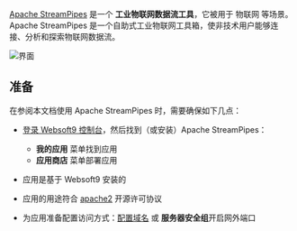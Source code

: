 [Apache StreamPipes](https://streampipes.apache.org/) 是一个 **工业物联网数据流工具**，它被用于 物联网  等场景。Apache StreamPipes 是一个自助式工业物联网工具箱，使非技术用户能够连接、分析和探索物联网数据流。


![界面](https://libs.websoft9.com/Websoft9/DocsPicture/zh/streampipes/streampipes-gui-websoft9.png)


## 准备

在参阅本文档使用 Apache StreamPipes 时，需要确保如下几点：

- [登录 Websoft9 控制台](./login-console)，然后找到（或安装）Apache StreamPipes：
  - **我的应用** 菜单找到应用 
  - **应用商店** 菜单部署应用

- 应用是基于 Websoft9 安装的


- 应用的用途符合 [apache2](https://opensource.org/licenses/Apache-2.0) 开源许可协议


- 为应用准备配置访问方式：[配置域名](./domain-set) 或 **服务器安全组**开启网外端口